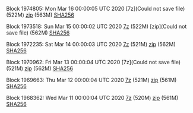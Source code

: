 Block 1974805: Mon Mar 16 00:00:05 UTC 2020 [7z](Could not save file) (522M) [zip]() (563M) [SHA256]()

Block 1973518: Sun Mar 15 00:00:02 UTC 2020 [7z]() (522M) [zip](Could not save file) (562M) [SHA256](https://transfer.sh/iDuy9/sha256.txt)

Block 1972235: Sat Mar 14 00:00:03 UTC 2020 [7z]() (521M) [zip]() (562M) [SHA256]()

Block 1970962: Fri Mar 13 00:00:04 UTC 2020 [7z](Could not save file) (521M) [zip]() (562M) [SHA256]()

Block 1969663: Thu Mar 12 00:00:04 UTC 2020 [7z]() (521M) [zip]() (561M) [SHA256]()

Block 1968362: Wed Mar 11 00:00:04 UTC 2020 [7z]() (520M) [zip]() (561M) [SHA256]()
